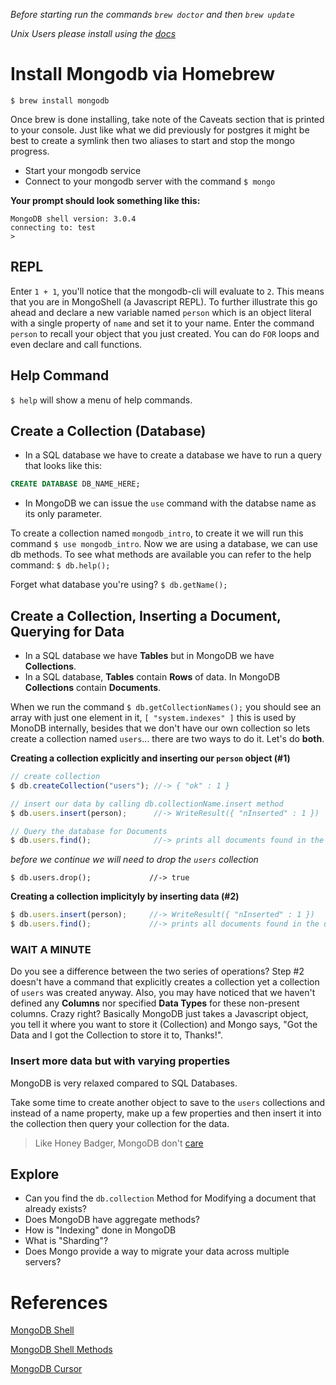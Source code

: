 *Before starting run the commands `brew doctor` and then `brew update`*

*Unix Users please install using the [docs](http://docs.mongodb.org/manual/administration/install-on-linux/)*

# Install Mongodb via Homebrew
`$ brew install mongodb`

Once brew is done installing, take note of the Caveats section that is printed to your console. Just like what we did previously for postgres it might be best to create a symlink then two aliases to start and stop the mongo progress.

- Start your mongodb service
- Connect to your mongodb server with the command `$ mongo`

**Your prompt should look something like this:**
```
MongoDB shell version: 3.0.4
connecting to: test
>
```

## REPL
Enter `1 + 1`, you'll notice that the mongodb-cli will evaluate to `2`. This means that you are in MongoShell (a Javascript REPL). To further illustrate this go ahead and declare a new variable named `person` which is an object literal with a single property of `name` and set it to your name. Enter the command `person` to recall your object that you just created. You can do `FOR` loops and even declare and call functions.

## Help Command
`$ help` will show a menu of help commands.

## Create a Collection (Database)
- In a SQL database we have to create a database we have to run a query that looks like this:

```sql
CREATE DATABASE DB_NAME_HERE;
```

- In MongoDB we can issue the `use` command with the databse name as its only parameter.

To create a collection named `mongodb_intro`, to create it we will run this command `$ use mongodb_intro`. Now we are using a database, we can use db methods. To see what methods are available you can refer to the help command: `$ db.help();`

Forget what database you're using? `$ db.getName();`

## Create a Collection, Inserting a Document, Querying for Data
- In a SQL database we have **Tables** but in MongoDB we have **Collections**.
- In a SQL database, **Tables** contain **Rows** of data. In MongoDB **Collections** contain **Documents**.

When we run the command `$ db.getCollectionNames();` you should see an array with just one element in it, `[ "system.indexes" ]` this is used by MonoDB internally, besides that we don't have our own collection so lets create a collection named `users`... there are two ways to do it. Let's do **both**.

**Creating a collection explicitly and inserting our `person` object (#1)**
```javascript
// create collection
$ db.createCollection("users"); //-> { "ok" : 1 }

// insert our data by calling db.collectionName.insert method
$ db.users.insert(person);      //-> WriteResult({ "nInserted" : 1 })

// Query the database for Documents
$ db.users.find();              //-> prints all documents found in the users collection, should only be one object
```

*before we continue we will need to drop the `users` collection*

`$ db.users.drop();             //-> true`

**Creating a collection implicityly by inserting data (#2)**
```javascript
$ db.users.insert(person);     //-> WriteResult({ "nInserted" : 1 })
$ db.users.find();             //-> prints all documents found in the users collection, should only be one object
```

### WAIT A MINUTE
Do you see a difference between the two series of operations? Step #2 doesn't have a command that explicitly creates a collection yet a collection of `users` was created anyway. Also, you may have noticed that we haven't defined any **Columns** nor specified **Data Types** for these non-present columns. Crazy right? Basically MongoDB just takes a Javascript object, you tell it where you want to store it (Collection) and Mongo says, "Got the Data and I got the Collection to store it to, Thanks!".

### Insert more data but with varying properties
MongoDB is very relaxed compared to SQL Databases.

Take some time to create another object to save to the `users` collections and instead of a name property, make up a few properties and then insert it into the collection then query your collection for the data.

> Like Honey Badger, MongoDB don't [care](https://www.youtube.com/watch?v=4r7wHMg5Yjg)

## Explore
- Can you find the `db.collection` Method for Modifying a document that already exists?
- Does MongoDB have aggregate methods?
- How is "Indexing" done in MongoDB
- What is "Sharding"?
- Does Mongo provide a way to migrate your data across multiple servers?

# References
[MongoDB Shell](http://docs.mongodb.org/manual/reference/mongo-shell/)

[MongoDB Shell Methods](http://docs.mongodb.org/manual/reference/method/)

[MongoDB Cursor](http://docs.mongodb.org/manual/core/cursors/)